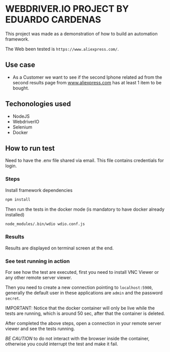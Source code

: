 # WEBDRIVER.IO PROJECT BY EDUARDO CARDENAS

This project was made as a demonstration of how to build an automation framework.

The Web been tested is `https://www.aliexpress.com/`.

## Use case

- As a Customer we want to see if the second Iphone related ad from the second results page from www.aliexpress.com has at least 1 item to be bought.

## Techonologies used

- NodeJS
- WebdriverIO
- Selenium
- Docker

## How to run test

Need to have the .env file shared via email. This file contains credentials for login.

### Steps

Install framework dependencies

```bash
npm install
```

Then run the tests in the docker mode (is mandatory to have docker already installed)

```bash
node_modules/.bin/wdio wdio.conf.js
```

### Results

Results are displayed on terminal screen at the end.


### See test running in action

For see how the test are executed, first you need to install VNC Viewer or any other remote server viewer.

Then you need to create a new connection pointing to `localhost:5900`, generally the default user in these applications are `admin` and the password `secret`.

IMPORTANT: Notice that the docker container will only be live while the tests are running, which is around 50 sec, after that the container is deleted.

 After completed the above steps, open a connection in your remote server viewer and see the tests running.
 
 *BE CAUTION* to do not interact with the browser inside the container, otherwise you could interrupt the test and make it fail.
 
